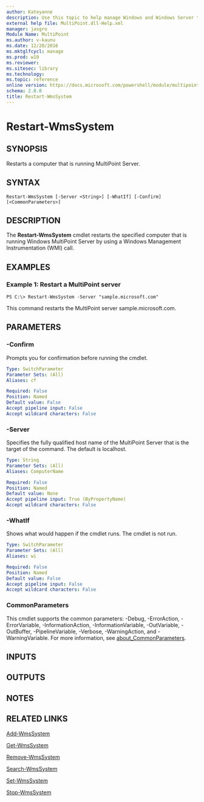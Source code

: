 ```yaml
---
author: Kateyanne
description: Use this topic to help manage Windows and Windows Server technologies with Windows PowerShell.
external help file: MultiPoint.dll-Help.xml
manager: jasgro
Module Name: MultiPoint
ms.author: v-kaunu
ms.date: 12/20/2016
ms.mktglfcycl: manage
ms.prod: w10
ms.reviewer: 
ms.sitesec: library
ms.technology: 
ms.topic: reference
online version: https://docs.microsoft.com/powershell/module/multipoint/restart-wmssystem?view=windowsserver2016-ps&wt.mc_id=ps-gethelp
schema: 2.0.0
title: Restart-WmsSystem
---
```


# Restart-WmsSystem

## SYNOPSIS
Restarts a computer that is running MultiPoint Server.

## SYNTAX

```
Restart-WmsSystem [-Server <String>] [-WhatIf] [-Confirm] [<CommonParameters>]
```

## DESCRIPTION
The **Restart-WmsSystem** cmdlet restarts the specified computer that is running Windows MultiPoint Server by using a Windows Management Instrumentation (WMI) call.

## EXAMPLES

### Example 1: Restart a MultiPoint server
```
PS C:\> Restart-WmsSystem -Server "sample.microsoft.com"
```

This command restarts the MultiPoint server sample.microsoft.com.

## PARAMETERS

### -Confirm
Prompts you for confirmation before running the cmdlet.

```yaml
Type: SwitchParameter
Parameter Sets: (All)
Aliases: cf

Required: False
Position: Named
Default value: False
Accept pipeline input: False
Accept wildcard characters: False
```

### -Server
Specifies the fully qualified host name of the MultiPoint Server that is the target of the command.
The default is localhost.

```yaml
Type: String
Parameter Sets: (All)
Aliases: ComputerName

Required: False
Position: Named
Default value: None
Accept pipeline input: True (ByPropertyName)
Accept wildcard characters: False
```

### -WhatIf
Shows what would happen if the cmdlet runs.
The cmdlet is not run.

```yaml
Type: SwitchParameter
Parameter Sets: (All)
Aliases: wi

Required: False
Position: Named
Default value: False
Accept pipeline input: False
Accept wildcard characters: False
```

### CommonParameters
This cmdlet supports the common parameters: -Debug, -ErrorAction, -ErrorVariable, -InformationAction, -InformationVariable, -OutVariable, -OutBuffer, -PipelineVariable, -Verbose, -WarningAction, and -WarningVariable. For more information, see [about_CommonParameters](https://go.microsoft.com/fwlink/?LinkID=113216).

## INPUTS

## OUTPUTS

## NOTES

## RELATED LINKS

[Add-WmsSystem](./Add-WmsSystem.md)

[Get-WmsSystem](./Get-WmsSystem.md)

[Remove-WmsSystem](./Remove-WmsSystem.md)

[Search-WmsSystem](./Search-WmsSystem.md)

[Set-WmsSystem](./Set-WmsSystem.md)

[Stop-WmsSystem](./Stop-WmsSystem.md)

